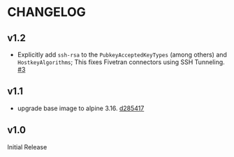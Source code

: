 # CHANGELOG

## v1.2

- Explicitly add `ssh-rsa` to the `PubkeyAcceptedKeyTypes` (among others) and `HostkeyAlgorithms`; This fixes Fivetran connectors using SSH Tunneling. [#3](https://github.com/dbl-works/bastion/pull/3)

## v1.1

- upgrade base image to alpine 3.16. [d285417](https://github.com/dbl-works/bastion/commit/d285417179de405f2f9560b5a7f549d385efe5c4)

## v1.0

Initial Release
